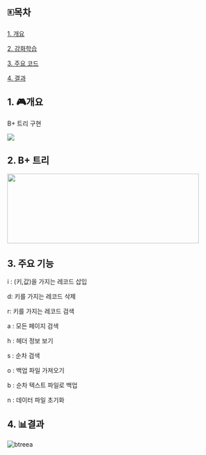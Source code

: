 ## 🗉목차
[1. 개요](#1-개요)

[2. 강화학습](#2-강화학습)

[3. 주요 코드](#3-주요-코드)

[4. 결과](#4-결과)

## 1. 🎮개요

B+ 트리 구현

<img src="https://img.shields.io/badge/c++-00599C?style=flat-square&logo=c%2B%2B&logoColor=white">

## 2. B+ 트리
<img src="https://github.com/user-attachments/assets/23c7fe29-dddf-4b57-abe7-489a6ebda450" width="440" height="160"/>

## 3. 주요 기능

i : (키,값)을 가지는 레코드 삽입

d: 키를 가지는 레코드 삭제

r: 키를 가지는 레코드 검색

a : 모든 페이지 검색

h : 헤더 정보 보기

s : 순차 검색

o : 백업 파일 가져오기

b : 순차 텍스트 파일로 백업

n : 데이터 파일 초기화

## 4. 📊결과

![btreea](https://github.com/user-attachments/assets/81146467-1a97-41d6-9bd4-b3db8c75255b)
